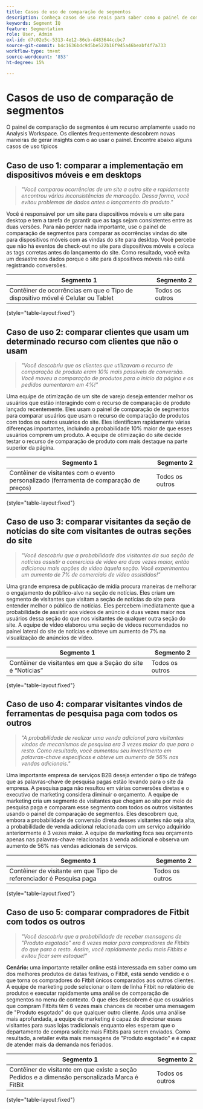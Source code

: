 ```yaml
---
title: Casos de uso de comparação de segmentos
description: Conheça casos de uso reais para saber como o painel de comparação de segmentos pode ser usado para obter insights sobre a estratégia de marketing.
keywords: Segment IQ
feature: Segmentation
role: User, Admin
exl-id: d7c02e5c-5313-4e12-86cb-d483644ccbc7
source-git-commit: b4c1636bdc9d5be522b16f945a46beabf4f7a733
workflow-type: tm+mt
source-wordcount: '853'
ht-degree: 15%

---
```


# Casos de uso de comparação de segmentos

O painel de comparação de segmentos é um recurso amplamente usado no Analysis Workspace. Os clientes frequentemente descobrem novas maneiras de gerar insights com o ao usar o painel. Encontre abaixo alguns casos de uso típicos

## Caso de uso 1: comparar a implementação em dispositivos móveis e em desktops

> *&quot;Você comparou ocorrências de um site a outro site e rapidamente encontrou várias inconsistências de marcação. Dessa forma, você evitou problemas de dados antes o lançamento do produto.&quot;*

Você é responsável por um site para dispositivos móveis e um site para desktop e tem a tarefa de garantir que as tags sejam consistentes entre as duas versões. Para não perder nada importante, use o painel de comparação de segmentos para comparar as ocorrências vindas do site para dispositivos móveis com as vindas do site para desktop. Você percebe que não há eventos de check-out no site para dispositivos móveis e coloca as tags corretas antes do lançamento do site. Como resultado, você evita um desastre nos dados porque o site para dispositivos móveis não está registrando conversões.

| Segmento 1 | Segmento 2 |
|--- |--- |
| Contêiner de ocorrências em que o Tipo de dispositivo móvel é Celular ou Tablet | Todos os outros |

{style="table-layout:fixed"}


## Caso de uso 2: comparar clientes que usam um determinado recurso com clientes que não o usam

> *&quot;Você descobriu que os clientes que utilizavam o recurso de comparação de produto eram 10% mais passíveis de conversão. Você moveu a comparação de produtos para o início da página e os pedidos aumentaram em 4%!&quot;*

Uma equipe de otimização de um site de varejo deseja entender melhor os usuários que estão interagindo com o recurso de comparação de produto lançado recentemente. Eles usam o painel de comparação de segmentos para comparar usuários que usam o recurso de comparação de produtos com todos os outros usuários do site. Eles identificam rapidamente várias diferenças importantes, incluindo a probabilidade 10% maior de que esses usuários comprem um produto. A equipe de otimização do site decide testar o recurso de comparação de produto com mais destaque na parte superior da página.

| Segmento 1 | Segmento 2 |
|--- |--- |
| Contêiner de visitantes com o evento personalizado (ferramenta de comparação de preços) | Todos os outros |

{style="table-layout:fixed"}


## Caso de uso 3: comparar visitantes da seção de notícias do site com visitantes de outras seções do site

> *&quot;Você descobriu que a probabilidade dos visitantes da sua seção de notícias assistir a comerciais de vídeo era duas vezes maior, então adicionou mais opções de vídeo àquela seção. Você experimentou um aumento de 7% de comerciais de vídeo assistidos!&quot;*

Uma grande empresa de publicação de mídia procura maneiras de melhorar o engajamento do público-alvo na seção de notícias. Eles criam um segmento de visitantes que visitam a seção de notícias do site para entender melhor o público de notícias. Eles percebem imediatamente que a probabilidade de assistir aos vídeos de anúncio é duas vezes maior nos usuários dessa seção do que nos visitantes de qualquer outra seção do site. A equipe de vídeo elaborou uma seção de vídeos recomendados no painel lateral do site de notícias e obteve um aumento de 7% na visualização de anúncios de vídeo.

| Segmento 1 | Segmento 2 |
|--- |--- |
| Contêiner de visitantes em que a Seção do site é “Notícias” | Todos os outros |

{style="table-layout:fixed"}


## Caso de uso 4: comparar visitantes vindos de ferramentas de pesquisa paga com todos os outros

> *&quot;A probabilidade de realizar uma venda adicional para visitantes vindos de mecanismos de pesquisa era 3 vezes maior do que para o resto. Como resultado, você aumentou seu investimento em palavras-chave específicas e obteve um aumento de 56% nas vendas adicionais.&quot;*

Uma importante empresa de serviços B2B deseja entender o tipo de tráfego que as palavras-chave de pesquisa pagas estão levando para o site da empresa. A pesquisa paga não resultou em várias conversões diretas e o executivo de marketing considera diminuir o orçamento. A equipe de marketing cria um segmento de visitantes que chegam ao site por meio de pesquisa paga e comparam esse segmento com todos os outros visitantes usando o painel de comparação de segmentos. Eles descobrem que, embora a probabilidade de conversão direta desses visitantes não seja alta, a probabilidade de venda adicional relacionada com um serviço adquirido anteriormente é 3 vezes maior. A equipe de marketing foca seu orçamento apenas nas palavras-chave relacionadas à venda adicional e observa um aumento de 56% nas vendas adicionais de serviços.

| Segmento 1 | Segmento 2 |
|--- |--- |
| Contêiner de visitante em que Tipo de referenciador é Pesquisa paga | Todos os outros |

{style="table-layout:fixed"}


## Caso de uso 5: comparar compradores de Fitbit com todos os outros

> *&quot;Você descobriu que a probabilidade de receber mensagens de &quot;Produto esgotado&quot; era 6 vezes maior para compradores de Fitbits do que para o resto. Assim, você rapidamente pediu mais Fitbits e evitou ficar sem estoque!&quot;*

**Cenário:** uma importante retailer online está interessada em saber como um dos melhores produtos de datas festivas, o Fitbit, está sendo vendido e o que torna os compradores do Fitbit únicos comparados aos outros clientes. A equipe de marketing pode selecionar o item de linha Fitbit no relatório de produtos e executar rapidamente uma análise de comparação de segmentos no menu de contexto. O que eles descobrem é que os usuários que compram Fitbits têm 6 vezes mais chances de receber uma mensagem de &quot;Produto esgotado&quot; do que qualquer outro cliente. Após uma análise mais aprofundada, a equipe de marketing é capaz de direcionar esses visitantes para suas lojas tradicionais enquanto eles esperam que o departamento de compra solicite mais Fitbits para serem enviados. Como resultado, a retailer evita mais mensagens de &quot;Produto esgotado&quot; e é capaz de atender mais da demanda nos feriados.

| Segmento 1 | Segmento 2 |
|--- |--- |
| Contêiner de visitante em que existe a seção Pedidos e a dimensão personalizada Marca é FitBit | Todos os outros |

{style="table-layout:fixed"}
